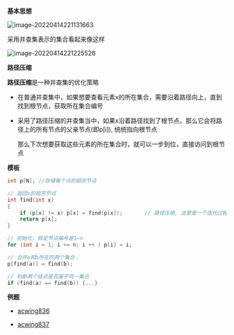 **基本思想**

![image-20220414221131663](https://cdn.jsdelivr.net/gh/liver0377/images@main/img/image-20220414221131663.png)

采用并查集表示的集合看起来像这样

![image-20220414221225526](https://cdn.jsdelivr.net/gh/liver0377/images@main/img/image-20220414221225526.png)



**路径压缩**

**路径压缩**是一种并查集的优化策略

- 在普通并查集中，如果想要查看元素x的所在集合，需要沿着路径向上，直到找到根节点，获取所在集合编号

- 采用了路径压缩的并查集当中，如果x沿着路径找到了根节点，那么它会将路径上的所有节点的父亲节点(即p[i]), 统统指向根节点

  那么下次想要获取这些元素的所在集合时，就可以一步到位，直接访问到根节点



**模板**

```cpp
int p[N]; //存储每个点的祖宗节点

// 返回x的祖宗节点
int find(int x)
{
    if (p[x] != x) p[x] = find(p[x]);       // 路径压缩, 这里是一个迭代过程
    return p[x];
}

// 初始化，假定节点编号是1~n
for (int i = 1; i <= n; i ++ ) p[i] = i;

// 合并a和b所在的两个集合：
p[find(a)] = find(b);

// 判断两个结点是否属于同一集合
if (find(a) == find(b)) {...}
```



**例题**

- [acwing836](https://www.acwing.com/problem/content/838/)

- [acwing837](https://www.acwing.com/problem/content/839/)

